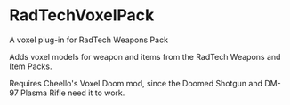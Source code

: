 # RadTechVoxelPack
A voxel plug-in for RadTech Weapons Pack

Adds voxel models for weapon and items
from the RadTech Weapons and Item Packs.

Requires Cheello's Voxel Doom mod, since the
Doomed Shotgun and DM-97 Plasma Rifle need it to work.
